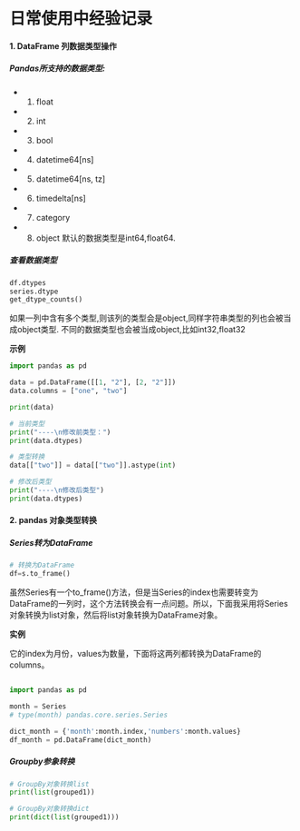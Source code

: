 日常使用中经验记录
===


#### 1. DataFrame 列数据类型操作

##### Pandas所支持的数据类型: 

- 1. float 
- 2. int 
- 3. bool 
- 4. datetime64[ns] 
- 5. datetime64[ns, tz] 
- 6. timedelta[ns] 
- 7. category 
- 8. object 
默认的数据类型是int64,float64.

##### 查看数据类型
```python
df.dtypes
series.dtype
get_dtype_counts()
```
 
如果一列中含有多个类型,则该列的类型会是object,同样字符串类型的列也会被当成object类型. 
不同的数据类型也会被当成object,比如int32,float32

**示例**

```python
import pandas as pd

data = pd.DataFrame([[1, "2"], [2, "2"]])
data.columns = ["one", "two"]

print(data)

# 当前类型
print("----\n修改前类型：")
print(data.dtypes)

# 类型转换
data[["two"]] = data[["two"]].astype(int)

# 修改后类型
print("----\n修改后类型")
print(data.dtypes)

```


#### 2. pandas 对象类型转换

##### Series转为DataFrame

```python
# 转换为DataFrame
df=s.to_frame()
```
虽然Series有一个to_frame()方法，但是当Series的index也需要转变为DataFrame的一列时，这个方法转换会有一点问题。所以，下面我采用将Series对象转换为list对象，然后将list对象转换为DataFrame对象。

**实例**

它的index为月份，values为数量，下面将这两列都转换为DataFrame的columns。
```python

import pandas as pd

month = Series 
# type(month) pandas.core.series.Series

dict_month = {'month':month.index,'numbers':month.values}
df_month = pd.DataFrame(dict_month)
```


##### Groupby参象转换

```python
# GroupBy对象转换list
print(list(grouped1))

# GroupBy对象转换dict
print(dict(list(grouped1)))
```